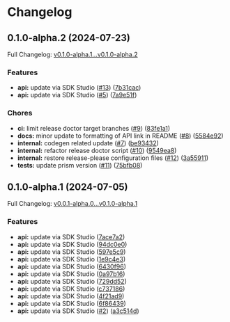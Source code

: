 # Changelog

## 0.1.0-alpha.2 (2024-07-23)

Full Changelog: [v0.1.0-alpha.1...v0.1.0-alpha.2](https://github.com/braintrustdata/braintrust-ruby/compare/v0.1.0-alpha.1...v0.1.0-alpha.2)

### Features

* **api:** update via SDK Studio ([#13](https://github.com/braintrustdata/braintrust-ruby/issues/13)) ([7b31cac](https://github.com/braintrustdata/braintrust-ruby/commit/7b31cac36076d5ca85cfbf724612e91eac5a7c5c))
* **api:** update via SDK Studio ([#5](https://github.com/braintrustdata/braintrust-ruby/issues/5)) ([7a9e51f](https://github.com/braintrustdata/braintrust-ruby/commit/7a9e51f36f6f875d9751b7843bb5396d8c20ce51))


### Chores

* **ci:** limit release doctor target branches ([#9](https://github.com/braintrustdata/braintrust-ruby/issues/9)) ([83fe1a1](https://github.com/braintrustdata/braintrust-ruby/commit/83fe1a1bf2741bbfaf1668088f37a7073f66441f))
* **docs:** minor update to formatting of API link in README ([#8](https://github.com/braintrustdata/braintrust-ruby/issues/8)) ([5584e92](https://github.com/braintrustdata/braintrust-ruby/commit/5584e921215d5884807a7a71eb7e70f97f8afff8))
* **internal:** codegen related update ([#7](https://github.com/braintrustdata/braintrust-ruby/issues/7)) ([be93432](https://github.com/braintrustdata/braintrust-ruby/commit/be93432853eee2e8a44a2898e901bc7c9bdf451c))
* **internal:** refactor release doctor script ([#10](https://github.com/braintrustdata/braintrust-ruby/issues/10)) ([9549ea8](https://github.com/braintrustdata/braintrust-ruby/commit/9549ea8c02aee5a6bcb1d148e7bda26803191bf6))
* **internal:** restore release-please configuration files ([#12](https://github.com/braintrustdata/braintrust-ruby/issues/12)) ([3a55911](https://github.com/braintrustdata/braintrust-ruby/commit/3a559111e44b3c2c69df8f9d7fc00808dd417bfd))
* **tests:** update prism version ([#11](https://github.com/braintrustdata/braintrust-ruby/issues/11)) ([75bfb08](https://github.com/braintrustdata/braintrust-ruby/commit/75bfb08741957693cf6c35faeff7268c624588b8))

## 0.1.0-alpha.1 (2024-07-05)

Full Changelog: [v0.0.1-alpha.0...v0.1.0-alpha.1](https://github.com/braintrustdata/braintrust-ruby/compare/v0.0.1-alpha.0...v0.1.0-alpha.1)

### Features

* **api:** update via SDK Studio ([7ace7a2](https://github.com/braintrustdata/braintrust-ruby/commit/7ace7a281b679f8df47a74f5b37b3e8b1af02cec))
* **api:** update via SDK Studio ([94dc0e0](https://github.com/braintrustdata/braintrust-ruby/commit/94dc0e0bfd809884087ef085b1fef9305a09ae2b))
* **api:** update via SDK Studio ([597e5c9](https://github.com/braintrustdata/braintrust-ruby/commit/597e5c931a576b7fdf8005ede587671da96e9767))
* **api:** update via SDK Studio ([1e9c4e3](https://github.com/braintrustdata/braintrust-ruby/commit/1e9c4e3dda3c5759bccaeb471173ad0d4d1cc1dc))
* **api:** update via SDK Studio ([6430f96](https://github.com/braintrustdata/braintrust-ruby/commit/6430f96f7690408b6cf529ef9842afab8e539b30))
* **api:** update via SDK Studio ([0a97b16](https://github.com/braintrustdata/braintrust-ruby/commit/0a97b16d9b9776189599064c873c6e37c1d3eb7e))
* **api:** update via SDK Studio ([729dd52](https://github.com/braintrustdata/braintrust-ruby/commit/729dd5265d4d9ab72ed816e73572988fdd2919bc))
* **api:** update via SDK Studio ([c737186](https://github.com/braintrustdata/braintrust-ruby/commit/c7371862841dd412583ae5b63cf1af1f41864206))
* **api:** update via SDK Studio ([4f21ad9](https://github.com/braintrustdata/braintrust-ruby/commit/4f21ad91dbb55ef357d0b419183a9af7e5fb7082))
* **api:** update via SDK Studio ([6f86439](https://github.com/braintrustdata/braintrust-ruby/commit/6f864391b639dcb6513b1a135458adbb530733b6))
* **api:** update via SDK Studio ([#2](https://github.com/braintrustdata/braintrust-ruby/issues/2)) ([a3c514d](https://github.com/braintrustdata/braintrust-ruby/commit/a3c514d65db3bb5af9f4f5dfac0c1c5bec3eb782))

